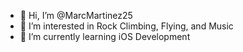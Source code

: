 - 👋 Hi, I’m @MarcMartinez25
- 👀 I’m interested in Rock Climbing, Flying, and Music
- 🌱 I’m currently learning iOS Development

<!---
MarcMartinez25/MarcMartinez25 is a ✨ special ✨ repository because its `README.md` (this file) appears on your GitHub profile.
You can click the Preview link to take a look at your changes.
--->
